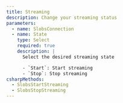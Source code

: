 ```yaml
---
title: Streaming
description: Change your streaming status
parameters:
  - name: SlobsConnection
  - name: State
    type: Select
    required: true
    description: |
      Select the desired streaming state

      - `Start`: Start streaming
      - `Stop`: Stop streaming
csharpMethods:
  - SlobsStartStreaming
  - SlobsStopStreaming
---
```

